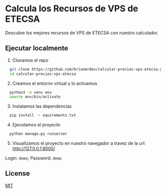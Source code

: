 # Calcula los Recursos de VPS de ETECSA

Descubre los mejores recursos de VPS de ETECSA con nuestro calculador.

## Ejecutar localmente

1. Clonamos el repo
```bash
  git clone https://github.com/brianmrdev/calcular-precios-vps-etecsa.git
  cd calcular-precios-vps-etecsa
```
2. Creamos el entorno virtual y lo activamos
```bash
  python3 -m venv env
  source env/bin/activate
```
3. Instalamos las dependencias
```bash
  pip install -r equirements.txt
```
4. Ejecutamos el proyecto
```bash
  python manage.py runserver
```
5. Visualizamos el proyecto en nuestro navegador a travez de la url: http://127.0.0.1:8000/

Login: `demo`; Password: `demo`


## License

[MIT](https://choosealicense.com/licenses/mit/)
